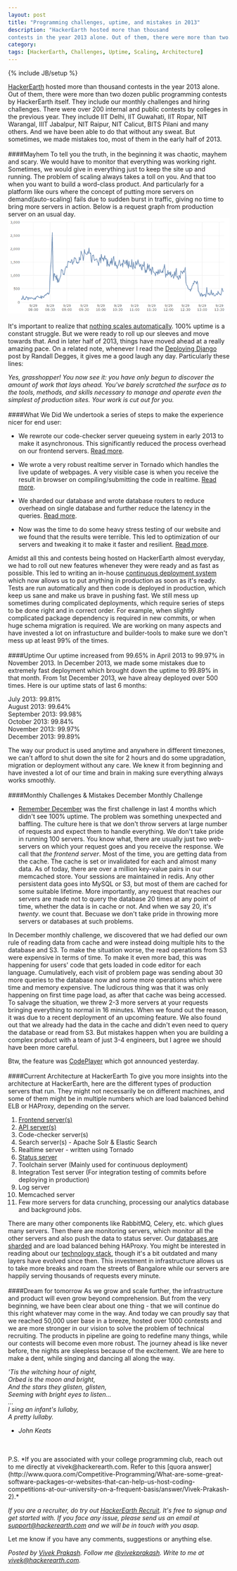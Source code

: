 ```yaml
---
layout: post
title: "Programming challenges, uptime, and mistakes in 2013"
description: "HackerEarth hosted more than thousand
contests in the year 2013 alone. Out of them, there were more than two..."
category: 
tags: [HackerEarth, Challenges, Uptime, Scaling, Architecture]
---
```

{% include JB/setup %}

[HackerEarth](http://www.hackerearth.com/) hosted more than thousand
contests in the year 2013 alone. Out of them, there were more than two
dozen public programming contests by HackerEarth itself. They include our
monthly challenges and hiring challenges. There were over 200
internal and public contests by colleges in the previous year. They include
IIT Delhi, IIT Guwahati, IIT Ropar, NIT Warangal, IIIT Jabalpur, NIT Raipur,
NIT Calicut, BITS Pilani and many others. And we
have been able to do that without any sweat. But sometimes, we
made mistakes too, most of them in the early half of 2013.
<br>
<br>
####Mayhem
To tell you the truth, in the beginning it was chaotic, mayhem and scary. We
would have to monitor that everything was working right.
Sometimes, we would give in everything just to keep the site up and running.
The problem of scaling always takes a toll on you. And that too when you
want to build a word-class product. And particularly for a platform like ours
where the concept of putting more servers on demand(auto-scaling) fails due to
sudden burst in traffic, giving no time to bring more servers in action.
Below is a request graph from production server on an usual day.  
<img src="/images/elb-sep-29.png" />
<br>
<br>
It's important to realize that
[nothing scales automatically](http://justcramer.com/2012/06/03/scaling-your-clouds/).
100% uptime is
a constant struggle. But we were ready to roll up our sleeves and move towards
that. And in later half of 2013, things have moved ahead at a really
amazing pace. On a related note, whenever I read the
[Deploying Django](http://www.rdegges.com/deploying-django/) post by Randall
Degges, it gives me a good laugh any day. Particularly these lines:

*Yes, grasshopper! You now see it: you have only begun to discover the amount
of work that lays ahead. You've barely scratched the surface as to the tools,
methods, and skills necessary to manage and operate even the simplest of
production sites. Your work is cut out for you.*
<br>
<br>
####What We Did
We undertook a series of steps to make the experience nicer for end user:

- We rewrote our code-checker server queueing system in early 2013 to make it
asynchronous. This significantly reduced the process overhead on our frontend
servers.
[Read more](http://engineering.hackerearth.com/2013/03/12/100000-strong/).

- We wrote a very robust realtime server in Tornado which handles the live
update of webpages. A very visible case is when you receive the result in
browser on compiling/submitting the code in realtime.
[Read more](http://engineering.hackerearth.com/2013/05/31/the-robust-realtime-server/).

- We sharded our database and wrote database routers to reduce overhead on
single database and further reduce the latency in the queries.
[Read more](http://engineering.hackerearth.com/2013/10/07/scaling-database-with-django-and-haproxy/).

- Now was the time to do some heavy stress testing of our website and we found
that the results were terrible. This led to optimization of our servers and
tweaking it to make it faster and resilient.
[Read more](http://engineering.hackerearth.com/2013/11/21/scaling-python-django-application-apache-mod_wsgi/).
  
  
Amidst all this and contests being hosted on HackerEarth almost everyday, we had to
roll out new features whenever they were ready and as fast as possible. This
led to writing an in-house
[continuous deployment system](http://engineering.hackerearth.com/2013/08/05/continuous-deployment-system/)
which now allows us to put anything
in production as soon as it's ready. Tests are run automatically and then code is deployed
in production, which keep us sane and make us brave in pushing fast.
We still mess up sometimes during
complicated deployments, which require series of steps to be done right and in
correct order. For example, when slightly complicated package dependency is required in
new commits, or when huge schema migration is required. We are working on many
aspects and have invested a lot on infrastucture and builder-tools to make sure
we don't mess up at least 99% of the times.
<br>
<br>
####Uptime
Our uptime increased from 99.65% in April 2013 to 99.97% in November 2013. In
December 2013, we made some mistakes due to extremely fast deployment
which brought down the uptime to 99.89% in that month. From 1st
December 2013, we have alreay deployed over 500 times. Here is our uptime stats
of last 6 months:

July 2013: 99.81%  
August 2013: 99.64%  
September 2013: 99.98%  
October 2013: 99.84%  
November 2013: 99.97%  
December 2013: 99.89%  

The way our product is used anytime and anywhere in different timezones, we can't
afford to shut down the site for 2 hours and do some upgradation, migration or
deployment without any care. We knew it from beginning and have invested a lot
of our time and brain in making sure everything always works smoothly.
<br>
<br>
####Monthly Challenges & Mistakes
December Monthly Challenge
- [Remember December](http://www.hackerearth.com/remember-december/) was the
first challenge in last 4 months which didn't see 100% uptime. The problem was
something unexpected and baffling. The culture here is that we don't throw servers at
large number of requests and expect them to handle everything. We don't take
pride in running 100 servers. You know what, there are usually just two web-servers on
which your request goes and you receive the response. We call that *the frontend
server*. Most of the time, you are getting data from the cache. The cache is
set or invalidated for each and almost many data. As of today, there are over
a million key-value pairs in our memcached store. Your sessions are maintained
in redis. Any other persistent data goes into MySQL or S3, but most of
them are cached for some suitable lifetime. More importantly, any request that
reaches our servers are made not to query the database 20 times at any point of
time, whether the data is in cache or not. And when we say 20, it's *twenty*.
we count that. Becuase we don't take pride in throwing more servers or
databases at such problems.

In December monthly challenge, we discovered that we had defied our own rule of
reading data from cache and were
instead doing multiple hits to the database and S3. To make the situation
worse, the read operations from S3 were expensive in terms of time. To make it
even more bad, this was happening for users' code that gets loaded in code editor
for each language. Cumulatively, each visit of problem page was sending about
30 more queries to the database now and some more operations which were time
and memory expensive. The ludicrous thing was that it was only happening on first
time page load, as after that cache was being accessed.
To salvage the situation, we threw 2-3 more servers at your
requests bringing everything to normal in 16 minutes. When we found out the
reason, it was due to a recent deployment of an upcoming feature. We also found
out that we already had the data in the cache and didn't even need to query the
database or read from S3. But mistakes happen when you are building a complex
product with a team of just 3-4 engineers, but I agree we should have been more
careful.  
  
Btw, the feature was
[CodePlayer](http://engineering.hackerearth.com/2014/01/21/introducing-codeplayer)
which got announced yesterday.
<br>
<br>
####Current Architecture at HackerEarth
To give you more insights into the architecture at HackerEarth, here are the
different types of production servers that run. They might not necessarily be
on different machines, and some of them might be in multiple numbers which are
load balanced behind ELB or HAProxy, depending on the server.

1. [Frontend server(s)](http://www.hackerearth.com)
2. [API server(s)](http://api.hackerearth.com)
3. Code-checker server(s)
4. Search server(s) - Apache Solr & Elastic Search
5. Realtime server - written using Tornado
6. [Status server](http://status.hackerearth.com)
7. Toolchain server (Mainly used for continuous deployment)
8. Integration Test server (For integration testing of commits before deploying in production)
9. Log server
10. Memcached server
11. Few more servers for data crunching, processing our analytics database and background jobs.

There are many other components like RabbitMQ, Celery, etc. which glues many
servers. Then there are monitoring servers, which monitor all the other servers
and also push the data to status server. Our
[databases are sharded](http://engineering.hackerearth.com/2013/10/07/scaling-database-with-django-and-haproxy)
and are load
balanced behing HAProxy. You might be interested in reading about our
[technology
stack](http://engineering.hackerearth.com/2013/03/20/hackerearth-technology-stack/),
though it's a bit outdated and many layers have evolved since then.
This investment in infrastructure
allows us to take more breaks and roam the streets of Bangalore
while our servers are happily
serving thousands of requests every minute.
<br>
<br>
####Dream for tomorrow
As we grow and scale further, the infrastructure and product
will even grow beyond comprehension. But from the very beginning, we
have been clear about one thing - that we will continue do this right whatever may come in
the way. And today we can proudly say that we reached 50,000 user base in a
breeze, hosted over 1000 contests and we are more stronger in our vision to solve
the problem of technical recruiting. The products in pipeline are going to
redefine many things, while our contests will become even more robust. The journey 
ahead is like never before, the nights are sleepless because of the excitement.
We are here to make a dent, while singing and dancing all along the way.

*'Tis the witching hour of night,  
Orbed is the moon and bright,  
And the stars they glisten, glisten,  
Seeming with bright eyes to listen...  
...  
I sing an infant's lullaby,  
A pretty lullaby.*  
- *John Keats*  
<br>
<br>
P.S. *If you are associated with your college programming club, reach out to me directly
at vivek@hackerearth.com. Refer to this
[quora answer](http://www.quora.com/Competitive-Programming/What-are-some-great-software-packages-or-websites-that-can-help-us-host-coding-competitions-at-our-university-on-a-frequent-basis/answer/Vivek-Prakash-2).*  

*If you are a recruiter, do try out
[HackerEarth Recruit](http://www.hackerearth.com/recruit/). It's free to signup
and get started with. If you face any issue, please
send us an email at support@hackerearth.com and we will be in touch with you
asap.*

Let me know if you have any comments, suggestions or anything else.

*Posted by [Vivek Prakash](http://www.hackerearth.com/users/vivekprakash/).
Follow me [@vivekprakash](https://twitter.com/vivekprakash). Write to me at
vivek@hackerearth.com.*

